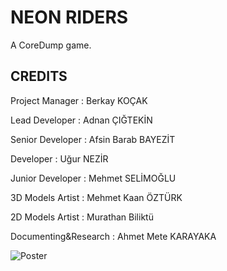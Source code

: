 # NEON RIDERS
 A CoreDump game.
 
 ## CREDITS
 
 Project Manager  : Berkay KOÇAK
 
 Lead Developer   : Adnan ÇIĞTEKİN
 
 
 Senior Developer : Afsin Barab BAYEZİT
 
 Developer        : Uğur NEZİR
 
 Junior Developer : Mehmet SELİMOĞLU
 
 
 3D Models Artist : Mehmet Kaan ÖZTÜRK
 
 2D Models Artist : Murathan Biliktü
 
 
 Documenting&Research : Ahmet Mete KARAYAKA

 
 
 

![Poster](/Murathan/Aray%C3%BCz/Final-Presentation/poster-final.png)

